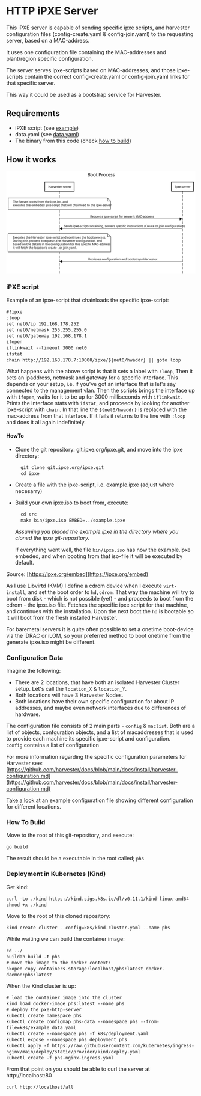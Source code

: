 # HTTP iPXE Server

This iPXE server is capable of sending specific ipxe scripts, and harvester configuration files (config-create.yaml & config-join.yaml) to the requesting server, based on a MAC-address.  

It uses one configuration file containing the MAC-addresses and plant/region specific configuration.  

The server serves ipxe-scripts based on MAC-addresses, and those ipxe-scripts contain the correct config-create.yaml or config-join.yaml links for that specific server.  

This way it could be used as a bootstrap service for Harvester.


## Requirements

- iPXE script (see [example](#ipxe-script))
- data.yaml   (see [data.yaml](k8s/example_data.yaml))
- The binary from this code (check [how to build](#how-to-build))

## How it works

![process](boot-process.svg)

### iPXE script

Example of an ipxe-script that chainloads the specific ipxe-script:

    #!ipxe
    :loop
    set net0/ip 192.168.178.252
    set net0/netmask 255.255.255.0
    set net0/gateway 192.168.178.1
    ifopen
    iflinkwait --timeout 3000 net0
    ifstat
    chain http://192.168.178.7:10000/ipxe/${net0/hwaddr} || goto loop

What happens with the above script is that it sets a label with `:loop`, Then it sets an ipaddress, netmask and gateway for a specific interface. This depends on your setup, i.e. if you've got an interface that is let's say connected to the management vlan. Then the scripts brings the interface up with `ifopen`, waits for it to be up for 3000 milliseconds with `iflinkwait`. Prints the interface stats with `ifstat`, and proceeds by looking for another ipxe-script with `chain`. In that line the `${net0/hwaddr}` is replaced with the mac-address from that interface. If it fails it returns to the line with `:loop` and does it all again indefinitely.

#### HowTo

- Clone the git repository: git.ipxe.org/ipxe.git, and move into the ipxe directory:

        git clone git.ipxe.org/ipxe.git
        cd ipxe

- Create a file with the ipxe-script, i.e. example.ipxe (adjust where necesarry)
- Build your own ipxe.iso to boot from, execute:

        cd src
        make bin/ipxe.iso EMBED=../example.ipxe

  *Assuming you placed the example.ipxe in the directory where you cloned the ipxe git-repository.*

  If everything went well, the file `bin/ipxe.iso` has now the example.ipxe embeded, and when booting from that iso-file it will be executed by default.

Source: [https://ipxe.org/embed](https://ipxe.org/embed)

As I use Libvirtd (KVM) I define a cdrom device when I execute `virt-install`, and set the boot order to `hd,cdrom`. That way the machine will try to boot from disk - which is not possible (yet) - and proceeds to boot from the cdrom - the ipxe.iso file. Fetches the specific ipxe script for that machine, and continues with the installation. Upon the next boot the `hd` is bootable so it will boot from the fresh installed Harvester.

For baremetal servers it is quite often possible to set a onetime boot-device via the iDRAC or iLOM, so your preferred method to boot onetime from the generate ipxe.iso might be different.

### Configuration Data

Imagine the following:

- There are 2 locations, that have both an isolated Harvester Cluster setup. Let's call the `location_X` & `location_Y`.
- Both locations will have 3 Harvester Nodes.
- Both locations have their own specific configuration for about IP addresses, and maybe even network interfaces due to differences of hardware.

The configuration file consists of 2 main parts - `config` & `maclist`. Both are a list of objects, confguration objects, and a list of macaddresses that is used to provide each machine its specific ipxe-script and configuration.  
`config` contains a list of configuration

For more information regarding the specific configuration parameters for Harvester see: [https://github.com/harvester/docs/blob/main/docs/install/harvester-configuration.md](https://github.com/harvester/docs/blob/main/docs/install/harvester-configuration.md)

[Take a look](k8s/data.yaml) at an example configuration file showing different configuration for different locations.

### How To Build

Move to the root of this git-repository, and execute:

    go build

The result should be a executable in the root called; `phs`

### Deployment in Kubernetes (Kind)

Get kind:

    curl -Lo ./kind https://kind.sigs.k8s.io/dl/v0.11.1/kind-linux-amd64
    chmod +x ./kind

Move to the root of this cloned repository:

    kind create cluster --config=k8s/kind-cluster.yaml --name phs

While waiting we can build the container image:

    cd ../
    buildah build -t phs
    # move the image to the docker context:
    skopeo copy containers-storage:localhost/phs:latest docker-daemon:phs:latest

When the Kind cluster is up:

    # load the container image into the cluster
    kind load docker-image phs:latest --name phs
    # deploy the pxe-http-server
    kubectl create namespace phs
    kubectl create configmap phs-data --namespace phs --from-file=k8s/example_data.yaml
    kubectl create --namespace phs -f k8s/deployment.yaml
    kubectl expose --namespace phs deployment phs
    kubectl apply -f https://raw.githubusercontent.com/kubernetes/ingress-nginx/main/deploy/static/provider/kind/deploy.yaml
    kubectl create -f phs-nginx-ingress.yaml

From that point on you should be able to curl the server at http://localhost:80

    curl http://localhost/all

